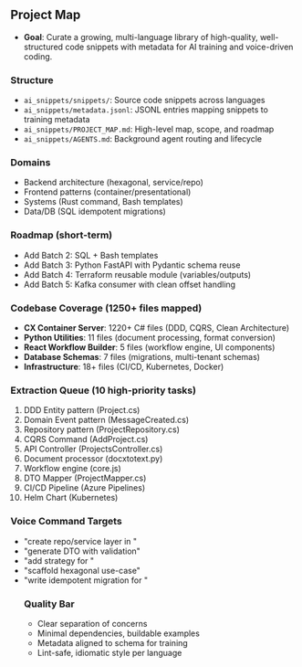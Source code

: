 ## Project Map

- **Goal**: Curate a growing, multi-language library of high-quality, well-structured code snippets with metadata for AI training and voice-driven coding.

### Structure
- `ai_snippets/snippets/`: Source code snippets across languages
- `ai_snippets/metadata.jsonl`: JSONL entries mapping snippets to training metadata
- `ai_snippets/PROJECT_MAP.md`: High-level map, scope, and roadmap
- `ai_snippets/AGENTS.md`: Background agent routing and lifecycle

### Domains
- Backend architecture (hexagonal, service/repo)
- Frontend patterns (container/presentational)
- Systems (Rust command, Bash templates)
- Data/DB (SQL idempotent migrations)

### Roadmap (short-term)
- Add Batch 2: SQL + Bash templates
- Add Batch 3: Python FastAPI with Pydantic schema reuse
- Add Batch 4: Terraform reusable module (variables/outputs)
- Add Batch 5: Kafka consumer with clean offset handling

### Codebase Coverage (1250+ files mapped)
- **CX Container Server**: 1220+ C# files (DDD, CQRS, Clean Architecture)
- **Python Utilities**: 11 files (document processing, format conversion)
- **React Workflow Builder**: 5 files (workflow engine, UI components)
- **Database Schemas**: 7 files (migrations, multi-tenant schemas)
- **Infrastructure**: 18+ files (CI/CD, Kubernetes, Docker)

### Extraction Queue (10 high-priority tasks)
1. DDD Entity pattern (Project.cs)
2. Domain Event pattern (MessageCreated.cs)
3. Repository pattern (ProjectRepository.cs)
4. CQRS Command (AddProject.cs)
5. API Controller (ProjectsController.cs)
6. Document processor (docxtotext.py)
7. Workflow engine (core.js)
8. DTO Mapper (ProjectMapper.cs)
9. CI/CD Pipeline (Azure Pipelines)
10. Helm Chart (Kubernetes)

### Voice Command Targets
- "create repo/service layer in <lang>"
- "generate DTO with validation"
- "add strategy for <behavior>"
- "scaffold hexagonal use-case"
- "write idempotent migration for <table>"

### Quality Bar
- Clear separation of concerns
- Minimal dependencies, buildable examples
- Metadata aligned to schema for training
- Lint-safe, idiomatic style per language
